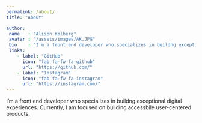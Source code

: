 ```yaml
---
permalink: /about/
title: "About"

author:
 name   : "Alison Kolberg"
 avatar : "/assets/images/AK.JPG"
 bio    : "I'm a front end developer who specializes in buildng exceptional digital experiences. Currently, I am focused on building accessbile user-centered products."
 links:
    - label: "GitHub"
      icon: "fab fa-fw fa-github"
      url: "https://github.com/"
    - label: "Instagram"
      icon: "fab fa-fw fa-instagram"
      url: "https://instagram.com/"
---
```


I’m a front end developer who specializes in buildng exceptional digital experiences. Currently, I am focused on building accessbile user-centered products.
